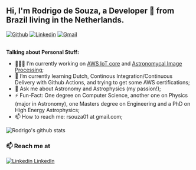 ## Hi, I'm Rodrigo de Souza, a Developer 🚀 from Brazil living in the Netherlands.

[![Github](https://img.shields.io/badge/-Github-000?style=flat&logo=Github&logoColor=white)](https://github.com/rsouza01)
[![Linkedin](https://img.shields.io/badge/-LinkedIn-blue?style=flat&logo=Linkedin&logoColor=white)](https://www.linkedin.com/in/rsouza01/)
[![Gmail](https://img.shields.io/badge/-Gmail-c14438?style=flat&logo=Gmail&logoColor=white)](mailto:rsouza01@gmail.com)
<br />
<br />

  <!-- img width="55%" align="right" alt="Github" src="https://raw.githubusercontent.com/rsouza01/.github/master/.resources/git-header.svg" /-->
  
**Talking about Personal Stuff:**

- 👨🏽‍💻 I’m currently working on [AWS IoT core](https://github.com/IoT-Stuff) and [Astronomycal Image Processing](https://github.com/AstroImages);
- 🌱 I’m currently learning Dutch, Continous Integration/Continuous Delivery with Github Actions, and trying to get some AWS certifications;
- 💬 Ask me about Astronomy and Astrophysics (my passion!);
- ⚡️ Fun-Fact: One degree on Computer Science, another one on Physics (major in Astronomy), one Masters degree on Engineering and a PhD on High Energy Astrophysics;
- 📫 How to reach me: rsouza01 at gmail.com;

![Rodrigo's github stats](https://github-readme-stats.vercel.app/api?username=rsouza01&hide=["issues"]&show_icons=true)

### 📫 Reach me at 
[![Linkedin](https://i.stack.imgur.com/gVE0j.png) LinkedIn](https://www.linkedin.com/in/rsouza01/)
